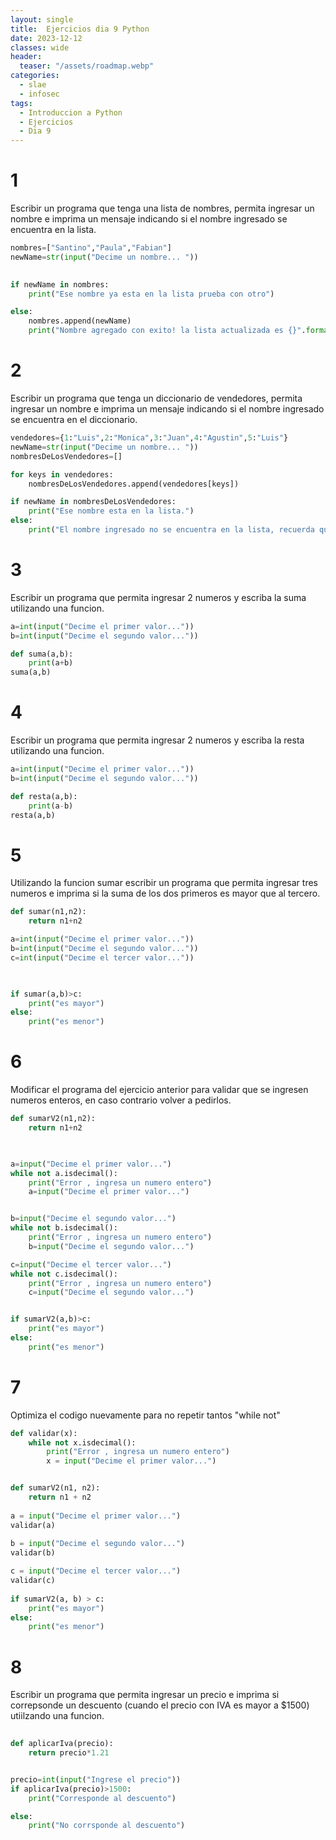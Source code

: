 ```yaml
---
layout: single
title:  Ejercicios dia 9 Python
date: 2023-12-12
classes: wide
header:
  teaser: "/assets/roadmap.webp"
categories:
  - slae
  - infosec
tags:
  - Introduccion a Python
  - Ejercicios
  - Dia 9
---
```


# 1

Escribir un programa que tenga una lista de nombres, permita ingresar un nombre e imprima un mensaje indicando si el nombre ingresado se encuentra en la lista.

```python
nombres=["Santino","Paula","Fabian"]
newName=str(input("Decime un nombre... "))
  

if newName in nombres:
    print("Ese nombre ya esta en la lista prueba con otro")

else:
    nombres.append(newName)
    print("Nombre agregado con exito! la lista actualizada es {}".format(nombres))
```

# 2

Escribir un programa que tenga un diccionario de vendedores, permita ingresar un nombre e imprima un mensaje indicando si el nombre ingresado se encuentra en el diccionario.

```python
vendedores={1:"Luis",2:"Monica",3:"Juan",4:"Agustin",5:"Luis"}
newName=str(input("Decime un nombre... "))
nombresDeLosVendedores=[]

for keys in vendedores:
    nombresDeLosVendedores.append(vendedores[keys])  

if newName in nombresDeLosVendedores:
    print("Ese nombre esta en la lista.")
else:
    print("El nombre ingresado no se encuentra en la lista, recuerda que los vendedores que estan en el sistema son: {}".format(nombresDeLosVendedores))
```


# 3

Escribir un programa que permita ingresar 2 numeros y escriba la suma utilizando una funcion.

```python
a=int(input("Decime el primer valor..."))
b=int(input("Decime el segundo valor..."))

def suma(a,b):
    print(a+b)
suma(a,b)
```

# 4

Escribir un programa que permita ingresar 2 numeros y escriba la resta utilizando una funcion.

```python
a=int(input("Decime el primer valor..."))
b=int(input("Decime el segundo valor..."))

def resta(a,b):
    print(a-b)
resta(a,b)
```

# 5

Utilizando la funcion sumar escribir un programa que permita ingresar tres numeros e imprima si la suma de los dos primeros es mayor que al tercero.

```python
def sumar(n1,n2):
    return n1+n2

a=int(input("Decime el primer valor..."))
b=int(input("Decime el segundo valor..."))
c=int(input("Decime el tercer valor..."))

  

if sumar(a,b)>c:
    print("es mayor")
else:
    print("es menor")
```

# 6

Modificar el programa del ejercicio anterior para validar que se ingresen numeros enteros, en caso contrario volver a pedirlos.

```python
def sumarV2(n1,n2):
    return n1+n2

  

a=input("Decime el primer valor...")
while not a.isdecimal():
    print("Error , ingresa un numero entero")
    a=input("Decime el primer valor...")


b=input("Decime el segundo valor...")
while not b.isdecimal():
    print("Error , ingresa un numero entero")
    b=input("Decime el segundo valor...")

c=input("Decime el tercer valor...")
while not c.isdecimal():
    print("Error , ingresa un numero entero")
    c=input("Decime el segundo valor...")


if sumarV2(a,b)>c:
    print("es mayor")
else:
    print("es menor")
```

# 7

Optimiza el codigo nuevamente para no repetir tantos "while not"

```python
def validar(x):
    while not x.isdecimal():
        print("Error , ingresa un numero entero")
        x = input("Decime el primer valor...")


def sumarV2(n1, n2):
    return n1 + n2
  
a = input("Decime el primer valor...")
validar(a)
  
b = input("Decime el segundo valor...")
validar(b)

c = input("Decime el tercer valor...")
validar(c)
  
if sumarV2(a, b) > c:
    print("es mayor")
else:
    print("es menor")
```


# 8

Escribir un programa que permita ingresar un precio e imprima si correpsonde un descuento (cuando el precio con IVA es mayor a $1500) utiilzando una funcion.

```python
  
def aplicarIva(precio):
    return precio*1.21


precio=int(input("Ingrese el precio"))
if aplicarIva(precio)>1500:
    print("Corresponde al descuento")

else:
    print("No corrsponde al descuento")
```

